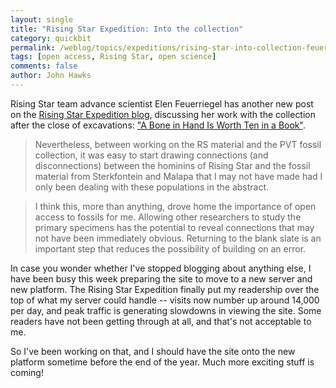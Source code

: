 ```yaml
---
layout: single 
title: "Rising Star Expedition: Into the collection" 
category: quickbit
permalink: /weblog/topics/expeditions/rising-star-into-collection-feuerriegel-2013.html
tags: [open access, Rising Star, open science] 
comments: false 
author: John Hawks 
---
```


Rising Star team advance scientist Elen Feuerriegel has another new post on the <a href="http://newswatch.nationalgeographic.com/blog/rising-star-expedition/">Rising Star Expedition blog</a>, discussing her work with the collection after the close of excavations: <a href="http://newswatch.nationalgeographic.com/2013/12/13/a-bone-in-hand-is-worth-ten-in-a-book/">"A Bone in Hand Is Worth Ten in a Book"</a>. 

<blockquote>Nevertheless, between working on the RS material and the PVT fossil collection, it was easy to start drawing connections (and disconnections) between the hominins of Rising Star and the fossil material from Sterkfontein and Malapa that I may not have made had I only been dealing with these populations in the abstract.</blockquote>

<blockquote>I think this, more than anything, drove home the importance of open access to fossils for me. Allowing other researchers to study the primary specimens has the potential to reveal connections that may not have been immediately obvious. Returning to the blank slate is an important step that reduces the possibility of building on an error.</blockquote>

In case you wonder whether I've stopped blogging about anything else, I have been busy this week preparing the site to move to a new server and new platform. The Rising Star Expedition finally put my readership over the top of what my server could handle -- visits now number up around 14,000 per day, and peak traffic is generating slowdowns in viewing the site. Some readers have not been getting through at all, and that's not acceptable to me. 

So I've been working on that, and I should have the site onto the new platform sometime before the end of the year. Much more exciting stuff is coming!

